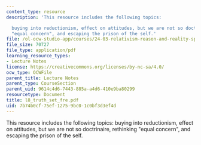 ```yaml
---
content_type: resource
description: 'This resource includes the following topics:

  buying into reductionism, effect on attitudes, but we are not so doctrinaire, rethinking
  "equal concern", and escaping the prison of the self.'
file: /ol-ocw-studio-app/courses/24-03-relativism-reason-and-reality-spring-2005/7b74b0cf75ef12759bc01c0bf3d3ef4d_l8_truth_set_fre.pdf
file_size: 70727
file_type: application/pdf
learning_resource_types:
- Lecture Notes
license: https://creativecommons.org/licenses/by-nc-sa/4.0/
ocw_type: OCWFile
parent_title: Lecture Notes
parent_type: CourseSection
parent_uid: 9614c4d6-7443-885a-a4d6-410e9ba80299
resourcetype: Document
title: l8_truth_set_fre.pdf
uid: 7b74b0cf-75ef-1275-9bc0-1c0bf3d3ef4d
---
```

This resource includes the following topics:
buying into reductionism, effect on attitudes, but we are not so doctrinaire, rethinking "equal concern", and escaping the prison of the self.